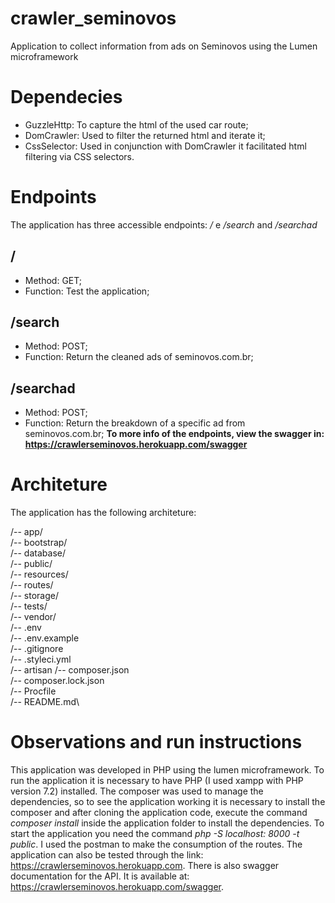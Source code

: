 # crawler_seminovos
Application to collect information from ads on Seminovos using the Lumen microframework

# Dependecies
- GuzzleHttp: To capture the html of the used car route;
- DomCrawler: Used to filter the returned html and iterate it;
- CssSelector: Used in conjunction with DomCrawler it facilitated html filtering via CSS selectors.


# Endpoints
The application has three accessible endpoints: _/_ e _/search_ and _/searchad_

## /
- Method: GET;
- Function: Test the application;

## /search
- Method: POST;
- Function: Return the cleaned ads of seminovos.com.br;

## /searchad
- Method: POST;
- Function: Return the breakdown of a specific ad from seminovos.com.br;
**To more info of the endpoints, view the swagger in:  https://crawlerseminovos.herokuapp.com/swagger**


# Architeture
The application has the following architeture:

/-- app/\
/-- bootstrap/\
/-- database/\
/-- public/\
/-- resources/\
/-- routes/\
/-- storage/\
/-- tests/\
/-- vendor/\
/-- .env\
/-- .env.example\
/-- .gitignore\
/-- .styleci.yml\
/-- artisan
/-- composer.json\
/-- composer.lock.json\
/-- Procfile\
/-- README.md\


# Observations and run instructions
This application was developed in PHP using the lumen microframework. To run the application it is necessary to have PHP (I used xampp with PHP version 7.2) installed. The composer was used to manage the dependencies, so to see the application working it is necessary to install the composer and after cloning the application code, execute the command _composer install_ inside the application folder to install the dependencies. To start the application you need the command _php -S localhost: 8000 -t public_. I used the postman to make the consumption of the routes. The application can also be tested through the link: https://crawlerseminovos.herokuapp.com. There is also swagger documentation for the API. It is available at: https://crawlerseminovos.herokuapp.com/swagger.